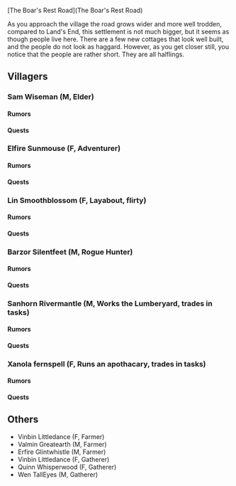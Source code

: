 [The Boar's Rest Road](The Boar's Rest Road)

As you approach the village the road grows wider and more well trodden, compared to Land's End, this settlement is not much bigger, but it seems as though people live here. There are a few new cottages that look well built, and the people do not look as haggard. However, as you get closer still, you notice that the people are rather short. They are all halflings.

## Villagers

### Sam Wiseman (M, Elder)
#### Rumors
#### Quests
### Elfire Sunmouse (F, Adventurer)
#### Rumors
#### Quests
### Lin Smoothblossom (F, Layabout, flirty)
#### Rumors
#### Quests
### Barzor Silentfeet (M, Rogue Hunter)
#### Rumors
#### Quests
### Sanhorn Rivermantle (M, Works the Lumberyard, trades in tasks)
#### Rumors
#### Quests
### Xanola fernspell (F, Runs an apothacary, trades in tasks)
#### Rumors
#### Quests

## Others

* Vinbin Littledance (F, Farmer)
* Valmin Greatearth (M, Farmer)
* Erfire Glintwhistle (M, Farmer)
* Vinbin Littledance (F, Gatherer)
* Quinn Whisperwood (F, Gatherer)
* Wen TallEyes (M, Gatherer)